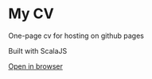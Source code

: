 # My CV
One-page cv for hosting on github pages

Built with ScalaJS

[Open in browser](https://vedmedk0.github.io/my-cv/)
